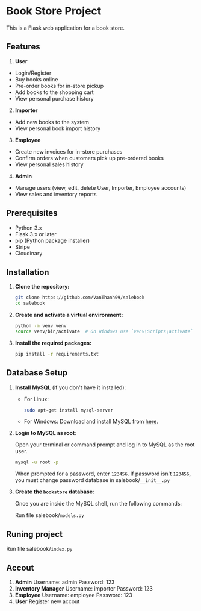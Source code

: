 # Book Store Project

This is a Flask web application for a book store.

## Features
1. **User**
- Login/Register
- Buy books online
- Pre-order books for in-store pickup
- Add books to the shopping cart
- View personal purchase history
2. **Importer**
- Add new books to the system
- View personal book import history
3. **Employee**
- Create new invoices for in-store purchases
- Confirm orders when customers pick up pre-ordered books
 - View personal sales history
4. **Admin**
- Manage users (view, edit, delete User, Importer, Employee accounts)
- View sales and inventory reports

## Prerequisites

- Python 3.x
- Flask 3.x or later
- pip (Python package installer)
- Stripe
- Cloudinary 

## Installation

1. **Clone the repository:**

    ```sh
    git clone https://github.com/VanThanh09/salebook
    cd salebook
    ```

2. **Create and activate a virtual environment:**

    ```sh
    python -m venv venv
    source venv/bin/activate  # On Windows use `venv\Scripts\activate`
    ```

3. **Install the required packages:**

    ```sh
    pip install -r requirements.txt
    ```

## Database Setup
1. **Install MySQL** (if you don't have it installed):

    - For Linux:

        ```sh
        sudo apt-get install mysql-server
        ```

    - For Windows: Download and install MySQL from [here](https://dev.mysql.com/downloads/installer/).

2. **Login to MySQL as root**:
   
    Open your terminal or command prompt and log in to MySQL as the root user.

    ```sh
    mysql -u root -p
    ```

    When prompted for a password, enter `123456`.
    If password isn't `123456`, you must change password database in salebook/`__init__.py`

4. **Create the `bookstore` database**:

    Once you are inside the MySQL shell, run the following commands:

    Run file salebook/`models.py`
   
## Runing project

   Run file salebook/`index.py`

## Accout
1. **Admin**
   Username: admin
   Password: 123
2. **Inventory Manager**
   Username: importer
   Password: 123
3. **Employee**
   Username: employee
   Password: 123
4. **User**
   Register new accout
   

